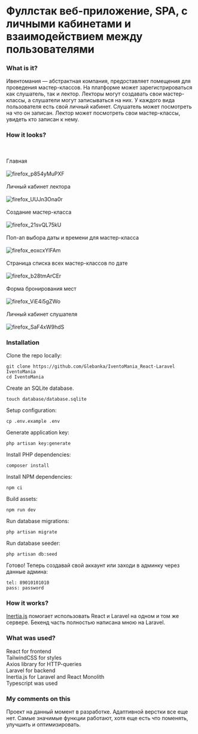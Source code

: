 # Фуллстак веб-приложение, SPA, с личными кабинетами и взаимодействием между пользователями 

### What is it?

Ивентомания — абстрактная компания, предоставляет помещения для проведения мастер-классов. На платформе может зарегистрироваться как слушатель, так и лектор.
Лекторы могут создавать свои мастер-классы, а слушатели могут записываться на них. У каждого вида пользователя есть свой личный кабинет. Слушатель может посмотреть на что он записан. Лектор может посмотреть свои мастер-классы, увидеть кто записан к нему.

### How it looks?

<br/><br/>Главная<br/><br/>
![firefox_p854yMuPXF](https://github.com/user-attachments/assets/bb99fb32-abf5-492a-b723-6aa39234d0a2)
<br/><br/>Личный кабинет лектора<br/><br/>
![firefox_UUJn3Ona0r](https://github.com/user-attachments/assets/bc2f869f-e69a-41c6-9111-abb812b8f7a3)
<br/><br/>Создание мастер-класса<br/><br/>
![firefox_21svQL75kU](https://github.com/Glebanka/IventoMania_React-Laravel/assets/92989466/08a368b6-6fee-4865-96dc-01ec00cb9f23)
<br/><br/>Поп-ап выбора даты и времени для мастер-класса<br/><br/>
![firefox_eoxcxYlFAm](https://github.com/user-attachments/assets/4d71a815-0bb2-46ed-8680-80d360d0fa03)
<br/><br/>Страница списка всех мастер-классов по дате<br/><br/>
![firefox_b28tmArCEr](https://github.com/user-attachments/assets/14261ab2-471a-4d5e-a79a-8745430be664)
<br/><br/>Форма бронирования мест<br/><br/>
![firefox_ViE4i5gZWo](https://github.com/user-attachments/assets/58fb460a-0115-41ec-b9ff-a15431b614ac)
<br/><br/>Личный кабинет слушателя<br/><br/>
![firefox_SaF4xW9hdS](https://github.com/user-attachments/assets/e3216250-370d-40f1-a151-ff2e6d86a563)


### Installation

Clone the repo locally:
```
git clone https://github.com/Glebanka/IventoMania_React-Laravel IventoMania
cd IventoMania
```

Create an SQLite database.
```
touch database/database.sqlite
```

Setup configuration:
```
cp .env.example .env
```

Generate application key:
```
php artisan key:generate
```

Install PHP dependencies:
```
composer install
```

Install NPM dependencies:
```
npm ci
```

Build assets:
```
npm run dev
```

Run database migrations:
```
php artisan migrate
```

Run database seeder:
```
php artisan db:seed
``` 

Готово! Теперь создавай свой аккаунт или заходи в админку через 
данные админа:
``` 
tel: 89010101010
pass: password
```

### How it works?

<a href="https://inertiajs.com/">Inertia.js</a> помогает использовать React и Laravel на одном и том же сервере. Бекенд часть полностью написана мною на Laravel.

### What was used?

React for frontend <br/>
TailwindCSS for styles <br/>
Axios library for HTTP-queries <br/>
Laravel for backend <br/>
Inertia.js for Laravel and React Monolith <br/>
Typescript was used <br/>

### My comments on this

Проект на данный момент в разработке. Адаптивной верстки все еще нет. Самые значимые функции работают, хотя еще есть что поменять, улучшить и оптимизировать.
